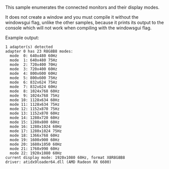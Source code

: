 This sample enumerates the connected monitors and their display modes.

It does not create a window and you must compile it without the windowsgui
flag, unlike the other samples, because it prints its output to the console
which will not work when compiling with the windowsgui flag.

Example output:

```
1 adapter(s) detected
adapter 0 has 23 R8G8B8 modes:
  mode  0: 640x480 60Hz
  mode  1: 640x480 75Hz
  mode  2: 720x400 70Hz
  mode  3: 720x400 60Hz
  mode  4: 800x600 60Hz
  mode  5: 800x600 75Hz
  mode  6: 832x624 75Hz
  mode  7: 832x624 60Hz
  mode  8: 1024x768 60Hz
  mode  9: 1024x768 75Hz
  mode 10: 1128x634 60Hz
  mode 11: 1128x634 75Hz
  mode 12: 1152x870 75Hz
  mode 13: 1152x870 60Hz
  mode 14: 1280x720 60Hz
  mode 15: 1280x800 60Hz
  mode 16: 1280x1024 60Hz
  mode 17: 1280x1024 75Hz
  mode 18: 1366x768 60Hz
  mode 19: 1600x900 60Hz
  mode 20: 1680x1050 60Hz
  mode 21: 1760x990 60Hz
  mode 22: 1920x1080 60Hz
current display mode: 1920x1080 60Hz, format X8R8G8B8
driver: atidx9loader64.dll (AMD Radeon RX 6600)
```
